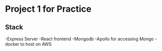# Project 1 for Practice


## Stack
-Express Server
-React frontend
-Mongodb
-Apollo for accessing Mongo
-docker to host on AWS

